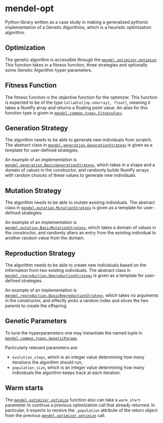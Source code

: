 # mendel-opt

Python library written as a case study in making a generalized pythonic implementation of a Genetic Algorithms, which is a heuristic optimization algorithm.

## Optimization

The genetic algorithm is accessible through the [`mendel.optimizer.optimize`](https://github.com/vsartor/mendel/blob/master/mendel/optimizer.py). This function takes in a fitness function, three strategies and optionally some Genetic Algorithm hyper-parameters.

## Fitness Function

The fitness function is the objective function for the optimizer. This function is expected to be of the type `Callable[[np.ndarray], float]`, meaning it takes a NumPy array and returns a floating point value. An alias for this function type is given in [`mendel.common.types.FitnessFunc`](https://github.com/vsartor/mendel/blob/master/mendel/common/types.py).

## Generation Strategy

The algorithm needs to be able to generate new individuals from scratch. The abstract class in [`mendel.generation.GenerationStrategy`](https://github.com/vsartor/mendel/blob/master/mendel/generation.py) is given as a template for user-defined strategies.

An example of an implementation is [`mendel.generation.BasicGenerationStrategy`](https://github.com/vsartor/mendel/blob/master/mendel/generation.py), which takes in a shape and a domain of values in the constructor, and randomly builds NumPy arrays with random choices of these values to generate new individuals.

## Mutation Strategy

The algorithm needs to be able to mutate existing individuals. The abstract class in [`mendel.mutation.MutationStrategy`](https://github.com/vsartor/mendel/blob/master/mendel/mutation.py) is given as a template for user-defined strategies.

An example of an implementation is [`mendel.mutation.BasicMutationStrategy`](https://github.com/vsartor/mendel/blob/master/mendel/mutation.py), which takes a domain of values in the constructor, and randomly alters an entry from the existing individual to another random value from the domain.

## Reproduction Strategy

The algorithm needs to be able to create new individuals based on the information from two existing individuals. The abstract class in [`mendel.reproduction.ReproductionStrategy`](https://github.com/vsartor/mendel/blob/master/mendel/reproduction.py) is given as a template for user-defined strategies.

An example of an implementation is [`mendel.reproduction.BasicReproductionStrategy`](https://github.com/vsartor/mendel/blob/master/mendel/reproduction.py), which takes no arguments in the constructor, and effectly picks a random index and slices the two parents to create the offspring.

## Genetic Parameters

To tune the hyperparameters one may instantiate the named tuple in [`mendel.common.types.GeneticParams`](https://github.com/vsartor/mendel/blob/master/mendel/common/types.py).

Particularly relevant parameters are:

* `evolution_steps`, which is an integer value determining how many iterations the algorithm should run;
* `population_size`, which is an integer value determining how many individuals the algorithm keeps track at each iteration.

## Warm starts

The [`mendel.optimizer.optimize`](https://github.com/vsartor/mendel/blob/master/mendel/optimizer.py) function also can take a `warm_start` parameter to continue a previous optimization call that already returned. In particular, it expects to receive the `.population` attribute of the return object from the previous [`mendel.optimizer.optimize`](https://github.com/vsartor/mendel/blob/master/mendel/optimizer.py) call.
